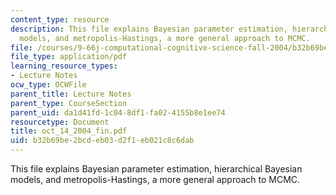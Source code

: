 ```yaml
---
content_type: resource
description: This file explains Bayesian parameter estimation, hierarchical Bayesian
  models, and metropolis-Hastings, a more general approach to MCMC.
file: /courses/9-66j-computational-cognitive-science-fall-2004/b32b69be2bcdeb03d2f1eb021c8c6dab_oct_14_2004_fin.pdf
file_type: application/pdf
learning_resource_types:
- Lecture Notes
ocw_type: OCWFile
parent_title: Lecture Notes
parent_type: CourseSection
parent_uid: da1d41fd-1c04-8df1-fa02-4155b8e1ee74
resourcetype: Document
title: oct_14_2004_fin.pdf
uid: b32b69be-2bcd-eb03-d2f1-eb021c8c6dab
---
```

This file explains Bayesian parameter estimation, hierarchical Bayesian models, and metropolis-Hastings, a more general approach to MCMC.

